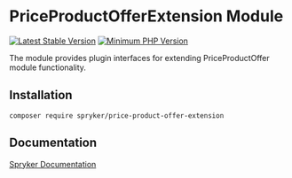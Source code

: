 # PriceProductOfferExtension Module
[![Latest Stable Version](https://poser.pugx.org/spryker/price-product-offer-extension/v/stable.svg)](https://packagist.org/packages/spryker/price-product-offer-extension)
[![Minimum PHP Version](https://img.shields.io/badge/php-%3E%3D%207.3-8892BF.svg)](https://php.net/)

The module provides plugin interfaces for extending PriceProductOffer module functionality.

## Installation

```
composer require spryker/price-product-offer-extension
```

## Documentation

[Spryker Documentation](https://academy.spryker.com/developing_with_spryker/module_guide/modules.html)
